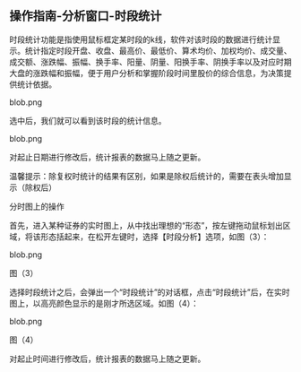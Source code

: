## 操作指南-分析窗口-时段统计

时段统计功能是指使用鼠标框定某时段的k线，软件对该时段的数据进行统计显示。统计指定时段开盘、收盘、最高价、最低价、算术均价、加权均价、成交量、成交额、涨跌幅、振幅、换手率、阳量、阴量、阳换手率、阴换手率以及对应时期大盘的涨跌幅和振幅，便于用户分析和掌握阶段时间里股价的综合信息，为决策提供统计依据。 

blob.png

选中后，我们就可以看到该时段的统计信息。

blob.png

 对起止日期进行修改后，统计报表的数据马上随之更新。

 

温馨提示：除复权时统计的结果有区别，如果是除权后统计的，需要在表头增加显示（除权后）

分时图上的操作

首先，进入某种证券的实时图上，从中找出理想的“形态”，按左键拖动鼠标划出区域，将该形态括起来，在松开左键时，选择【时段分析】选项，如图（3）：

blob.png 

图（3）

选择时段统计之后，会弹出一个“时段统计”的对话框，点击“时段统计”后，在实时图上，以高亮颜色显示的是刚才所选区域。如图（4）：

blob.png 

图（4）

对起止时间进行修改后，统计报表的数据马上随之更新。

